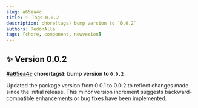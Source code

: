 ```yaml
---
slug: a65ea4c
title: ✨ Tags 0.0.2
description: chore(tags) bump version to `0.0.2`
authors: RedonAlla
tags: [chore, component, newvesion]
---
```


## ✨ Version 0.0.2

**[#a65ea4c](https://github.com/RedonAlla/flexnative/commit/a65ea4c) chore(tags): bump version to `0.0.2`**

Updated the package version from 0.0.1 to 0.0.2 to reflect changes made since the initial release. This minor version increment suggests backward-compatible enhancements or bug fixes have been implemented.
